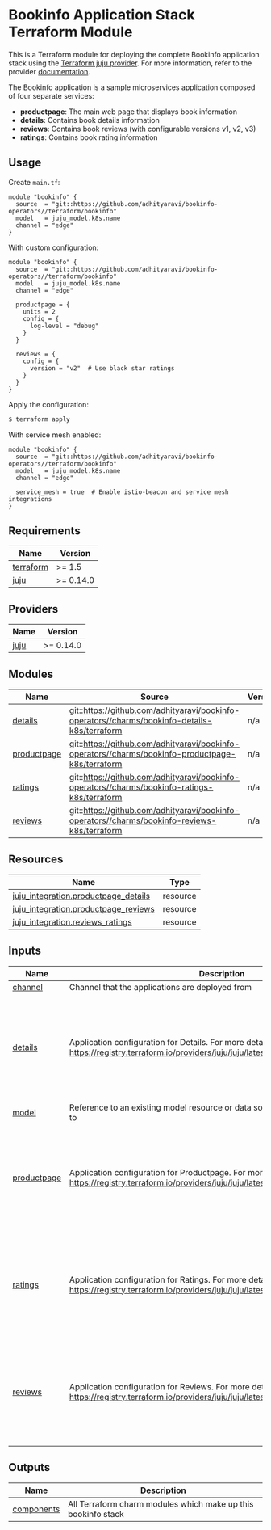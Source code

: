 # Bookinfo Application Stack Terraform Module

This is a Terraform module for deploying the complete Bookinfo application stack using the [Terraform juju provider](https://github.com/juju/terraform-provider-juju/). For more information, refer to the provider [documentation](https://registry.terraform.io/providers/juju/juju/latest/docs).

The Bookinfo application is a sample microservices application composed of four separate services:
- **productpage**: The main web page that displays book information
- **details**: Contains book details information
- **reviews**: Contains book reviews (with configurable versions v1, v2, v3)
- **ratings**: Contains book rating information

## Usage

Create `main.tf`:

```hcl
module "bookinfo" {
  source  = "git::https://github.com/adhityaravi/bookinfo-operators//terraform/bookinfo"
  model   = juju_model.k8s.name
  channel = "edge"
}
```

With custom configuration:

```hcl
module "bookinfo" {
  source  = "git::https://github.com/adhityaravi/bookinfo-operators//terraform/bookinfo"
  model   = juju_model.k8s.name
  channel = "edge"

  productpage = {
    units = 2
    config = {
      log-level = "debug"
    }
  }

  reviews = {
    config = {
      version = "v2"  # Use black star ratings
    }
  }
}
```

Apply the configuration:

```sh
$ terraform apply
```

With service mesh enabled:

```hcl
module "bookinfo" {
  source  = "git::https://github.com/adhityaravi/bookinfo-operators//terraform/bookinfo"
  model   = juju_model.k8s.name
  channel = "edge"

  service_mesh = true  # Enable istio-beacon and service mesh integrations
}
```

## Requirements

| Name | Version |
|------|---------|
| <a name="requirement_terraform"></a> [terraform](#requirement\_terraform) | >= 1.5 |
| <a name="requirement_juju"></a> [juju](#requirement\_juju) | >= 0.14.0 |

## Providers

| Name | Version |
|------|---------|
| <a name="provider_juju"></a> [juju](#provider\_juju) | >= 0.14.0 |

## Modules

| Name | Source | Version |
|------|--------|---------|
| <a name="module_details"></a> [details](#module\_details) | git::https://github.com/adhityaravi/bookinfo-operators//charms/bookinfo-details-k8s/terraform | n/a |
| <a name="module_productpage"></a> [productpage](#module\_productpage) | git::https://github.com/adhityaravi/bookinfo-operators//charms/bookinfo-productpage-k8s/terraform | n/a |
| <a name="module_ratings"></a> [ratings](#module\_ratings) | git::https://github.com/adhityaravi/bookinfo-operators//charms/bookinfo-ratings-k8s/terraform | n/a |
| <a name="module_reviews"></a> [reviews](#module\_reviews) | git::https://github.com/adhityaravi/bookinfo-operators//charms/bookinfo-reviews-k8s/terraform | n/a |

## Resources

| Name | Type |
|------|------|
| [juju_integration.productpage_details](https://registry.terraform.io/providers/juju/juju/latest/docs/resources/integration) | resource |
| [juju_integration.productpage_reviews](https://registry.terraform.io/providers/juju/juju/latest/docs/resources/integration) | resource |
| [juju_integration.reviews_ratings](https://registry.terraform.io/providers/juju/juju/latest/docs/resources/integration) | resource |

## Inputs

| Name | Description | Type | Default | Required |
|------|-------------|------|---------|:--------:|
| <a name="input_channel"></a> [channel](#input\_channel) | Channel that the applications are deployed from | `string` | n/a | yes |
| <a name="input_details"></a> [details](#input\_details) | Application configuration for Details. For more details: https://registry.terraform.io/providers/juju/juju/latest/docs/resources/application | <pre>object({<br/>    app_name           = optional(string, "details")<br/>    config             = optional(map(string), {})<br/>    constraints        = optional(string, "arch=amd64")<br/>    revision           = optional(number, null)<br/>    storage_directives = optional(map(string), {})<br/>    units              = optional(number, 1)<br/>  })</pre> | `{}` | no |
| <a name="input_model"></a> [model](#input\_model) | Reference to an existing model resource or data source for the model to deploy to | `string` | n/a | yes |
| <a name="input_productpage"></a> [productpage](#input\_productpage) | Application configuration for Productpage. For more details: https://registry.terraform.io/providers/juju/juju/latest/docs/resources/application | <pre>object({<br/>    app_name           = optional(string, "productpage")<br/>    config             = optional(map(string), {})<br/>    constraints        = optional(string, "arch=amd64")<br/>    revision           = optional(number, null)<br/>    storage_directives = optional(map(string), {})<br/>    units              = optional(number, 1)<br/>  })</pre> | `{}` | no |
| <a name="input_ratings"></a> [ratings](#input\_ratings) | Application configuration for Ratings. For more details: https://registry.terraform.io/providers/juju/juju/latest/docs/resources/application | <pre>object({<br/>    app_name           = optional(string, "ratings")<br/>    config             = optional(map(string), {})<br/>    constraints        = optional(string, "arch=amd64")<br/>    revision           = optional(number, null)<br/>    storage_directives = optional(map(string), {})<br/>    units              = optional(number, 1)<br/>  })</pre> | `{}` | no |
| <a name="input_reviews"></a> [reviews](#input\_reviews) | Application configuration for Reviews. For more details: https://registry.terraform.io/providers/juju/juju/latest/docs/resources/application | <pre>object({<br/>    app_name           = optional(string, "reviews")<br/>    config             = optional(map(string), {})<br/>    constraints        = optional(string, "arch=amd64")<br/>    revision           = optional(number, null)<br/>    storage_directives = optional(map(string), {})<br/>    units              = optional(number, 1)<br/>  })</pre> | `{}` | no |

## Outputs

| Name | Description |
|------|-------------|
| <a name="output_components"></a> [components](#output\_components) | All Terraform charm modules which make up this bookinfo stack |
